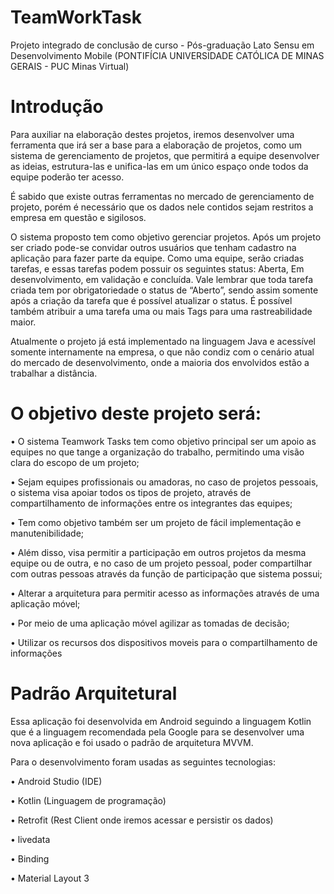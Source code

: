 # TeamWorkTask

Projeto integrado de conclusão de curso - Pós-graduação Lato Sensu em Desenvolvimento Mobile (PONTIFÍCIA UNIVERSIDADE CATÓLICA DE MINAS GERAIS - PUC Minas Virtual)

# Introdução

Para auxiliar na elaboração destes projetos, iremos desenvolver uma ferramenta que irá ser a base para a elaboração de projetos, como um sistema de gerenciamento de projetos, que permitirá a equipe desenvolver as ideias, estrutura-las e unifica-las em um único espaço onde todos da equipe poderão ter acesso.

É sabido que existe outras ferramentas no mercado de gerenciamento de projeto, porém é necessário que os dados nele contidos sejam restritos a empresa em questão e sigilosos.

O sistema proposto tem como objetivo gerenciar projetos. Após um projeto ser criado pode-se convidar outros usuários que tenham cadastro na aplicação para fazer parte da equipe. Como uma equipe, serão criadas tarefas, e essas tarefas podem possuir os seguintes status: Aberta, Em desenvolvimento, em validação e concluída. Vale lembrar que toda tarefa criada tem por obrigatoriedade o status de “Aberto”, sendo assim somente após a criação da tarefa que é possível atualizar o status. É possível também atribuir a uma tarefa uma ou mais Tags para uma rastreabilidade maior.

Atualmente o projeto já está implementado na linguagem Java e acessível somente internamente na empresa, o que não condiz com o cenário atual do mercado de desenvolvimento, onde a maioria dos envolvidos estão a trabalhar a distância.

# O objetivo deste projeto será:

• O sistema Teamwork Tasks tem como objetivo principal ser um apoio as equipes no que tange a organização do trabalho, permitindo uma visão clara do escopo de um projeto;

• Sejam equipes profissionais ou amadoras, no caso de projetos pessoais, o sistema visa apoiar todos os tipos de projeto, através de compartilhamento de informações entre os integrantes das equipes;

• Tem como objetivo também ser um projeto de fácil implementação e manutenibilidade;

• Além disso, visa permitir a participação em outros projetos da mesma equipe ou de outra, e no caso de um projeto pessoal, poder compartilhar com outras pessoas através da função de participação que sistema possui;

• Alterar a arquitetura para permitir acesso as informações através de uma aplicação móvel;

• Por meio de uma aplicação móvel agilizar as tomadas de decisão;

• Utilizar os recursos dos dispositivos moveis para o compartilhamento de informações


# Padrão Arquitetural

Essa aplicação foi  desenvolvida em Android seguindo a linguagem Kotlin que é a linguagem recomendada pela Google para se desenvolver uma nova aplicação e foi usado o padrão de arquitetura MVVM.

Para o desenvolvimento foram usadas as seguintes tecnologias:

• Android Studio (IDE)

• Kotlin (Linguagem de programação)

• Retrofit (Rest Client onde iremos acessar e persistir os dados)

• livedata

• Binding

• Material Layout 3

